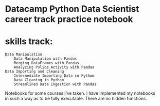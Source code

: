 # Datacamp Python Data Scientist career track practice notebook 

# skills track: 
    Data Manipulation 
        Data Manipulation with Pandas
        Merging DataFrames with Pandas
        Analyzing Police Activity with Pandas
    Data Importing and Cleaning 
        Intermediate Importing Data in Python
        Data Cleaning in Python
        Streamlined Data Ingestion with Pandas
        
 Notebooks for some courses I've taken. I have implemented my notebooks in such a way as to be fully executable. There are no hidden functions.
